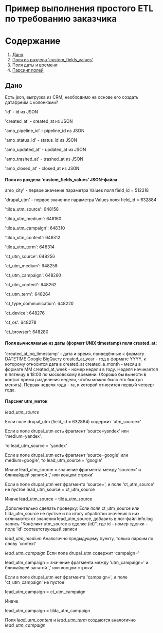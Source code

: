# Пример выполнения простого ETL по требованию заказчика
# Содержание 
  1. [Дано](#Дано)
  2. [Поля из раздела 'custom_fields_values'](#sub_field)
  3. [Поля даты и времени](#time_field)
  4. [Парсинг полей](#parsing_field)

## Дано <a name="Дано"></a>
Есть json, выгрузка из CRM, необходимо на основе его создать датафрейм с колонками?

'id' - id из JSON

'created_at' - created_at из JSON

'amo_pipeline_id' - pipeline_id из JSON

'amo_status_id' - status_id из JSON

'amo_updated_at' - updated_at из JSON

'amo_trashed_at' - trashed_at из JSON

'amo_closed_at' - closed_at из JSON

#### Поля из раздела 'custom_fields_values' JSON-файла <a name="sub_field"></a>

amo_city' - первое значение параметра Values поля field_id = 512318

'drupal_utm' - первое значение параметра Values поля field_id = 632884

'tilda_utm_source': 648158
 
 'tilda_utm_medium': 648160
  
  'tilda_utm_campaign': 648310
   
  'tilda_utm_content': 648312
    
  'tilda_utm_term': 648314 
    
  'ct_utm_source': 648256 
  
  'ct_utm_medium': 648258 
  
  'ct_utm_campaign': 648260 
  
  'ct_utm_content': 648262 
  
  'ct_utm_term': 648264
  
'ct_type_communication': 648220

'ct_device': 648276 

'ct_os': 648278 

'ct_browser': 648280

#### Поля вычисляемые из даты (формат UNIX timestamp) поля created_at: <a name="time_field"></a>
'created_at_bq_timestamp' - дата и время, приведённые к формату DATETIME Google BigQuery
created_at_year - год в формате YYYY, к которому относится дата в created_at
created_a_month - месяц в формате MM
created_at_week - номер недели в году. Неделя начинается в пятницу в 18:00 по московскому времени. (Хорошо бы вынести в конфиг время разделения недели, чтобы можно было это быстро менять). Первая неделя года - та, к которой относится первый четверг года.


#### Парсинг utm_меток <a name="parsing_field"></a>
*lead_utm_source*

Если поле drupal_utm (field_id = 632884) содержит ‘utm_source=’

Если в поле drupal_utm есть фрагмент 'source=yandex' или 'medium=yandex', 

то lead_utm_source = 'yandex'

Если в поле drupal_utm есть фрагмент 'source=google' или medium=google', то lead_utm_source = 'google'

Иначе lead_utm_source = значение фрагмента между 'source=' и ближайшей запятой ‘,’ или концом строки'

Eсли в поле drupal_utm нет фрагмента 'source=', и поле 'ct_utm_source' не пустое lead_utm_source = ct_utm_source

Иначе
lead_utm_source = tilda_utm_source

Дополнительно сделать проверку: Если поля ct_utm_source или tilda_utm_source не пустые и по итогу обработки значения в них отличаются от значения lead_utm_source, добавить в лог-файл info.log запись "Конфликт utm_source в сделке {id}", где id - номер сделки - поле 'id' соответствующей записи

*lead_utm_medium* Аналогично предыдущему пункту, только парсим по слову  'context'

 *lead_utm_campaign*
Если поле drupal_utm содержит ‘campaign=’

lead_utm_campaign = значение фрагмента между 'utm_campaign=' и ближайшей запятой ‘,’ или концом строки'

Если в поле drupal_utm нет фрагмента 'campaign=', и поле 'ct_utm_campaign' не пустое

lead_utm_campaign = ct_utm_campaign

Иначе

lead_utm_campaign = tilda_utm_campaign

Поля *lead_utm_content* и *lead_utm_term* создаются аналогично  *lead_utm_campaign*